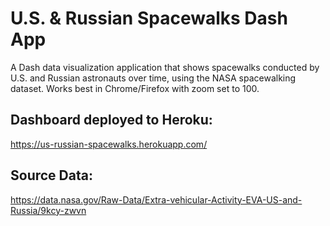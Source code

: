 # U.S. & Russian Spacewalks Dash App
A Dash data visualization application that shows spacewalks conducted by U.S. and Russian astronauts over time, using the NASA spacewalking dataset. Works best in Chrome/Firefox with zoom set to 100.

## Dashboard deployed to Heroku:
https://us-russian-spacewalks.herokuapp.com/

## Source Data:
https://data.nasa.gov/Raw-Data/Extra-vehicular-Activity-EVA-US-and-Russia/9kcy-zwvn
